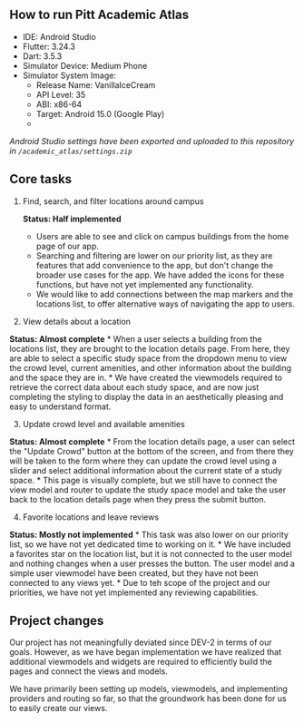 ## How to run Pitt Academic Atlas
* IDE: Android Studio
* Flutter: 3.24.3
* Dart: 3.5.3
* Simulator Device: Medium Phone
* Simulator System Image:
  * Release Name: VanillaIceCream
  * API Level: 35
  * ABI: x86-64
  * Target: Android 15.0 (Google Play)
  * 

*Android Studio settings have been exported and uploaded to this repository in `/academic_atlas/settings.zip`*

## Core tasks
1. Find, search, and filter locations around campus

   **Status: Half implemented**
    * Users are able to see and click on campus buildings from the home page of our app.
    * Searching and filtering are lower on our priority list, as they are features that add convenience to the app, but don't change the broader use cases for the app. We have added the icons for these functions, but have not yet implemented any functionality.
    * We would like to add connections between the map markers and the locations list, to offer alternative ways of navigating the app to users.


2. View details about a location

**Status: Almost complete**
    * When a user selects a building from the locations list, they are brought to the location details page. From here, they are able to select a specific study space from the dropdown menu to view the crowd level, current amenities, and other information about the building and the space they are in. 
    * We have created the viewmodels required to retrieve the correct data about each study space, and are now just completing the styling to display the data in an aesthetically pleasing and easy to understand format. 

    
3. Update crowd level and available amenities

**Status: Almost complete**
    * From the location details page, a user can select the "Update Crowd" button at the bottom of the screen, and from there they will be taken to the form where they can update the crowd level using a slider and select additional information about the current state of a study space.
    * This page is visually complete, but we still have to connect the view model and router to update the study space model and take the user back to the location details page when they press the submit button. 


4. Favorite locations and leave reviews

**Status: Mostly not implemented**
    * This task was also lower on our priority list, so we have not yet dedicated time to working on it. 
    * We have included a favorites star on the location list, but it is not connected to the user model and nothing changes when a user presses the button. The user model and a simple user viewmodel have been created, but they have not been connected to any views yet.
    * Due to teh scope of the project and our priorities, we have not yet implemented any reviewing capabilities. 

## Project changes
Our project has not meaningfully deviated since DEV-2 in terms of our goals. However, as we have began implementation we have realized that additional viewmodels and widgets are required to efficiently build the pages and connect the views and models. 

We have primarily been setting up models, viewmodels, and implementing providers and routing so far, so that the groundwork has been done for us to easily create our views. 
